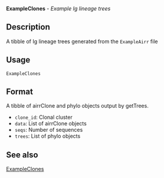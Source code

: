 **ExampleClones** - *Example Ig lineage trees*

Description
--------------------

A tibble of Ig lineage trees generated from the `ExampleAirr` file


Usage
--------------------
```
ExampleClones
```




Format
-------------------

A tibble of airrClone and phylo objects output by getTrees.

+ `clone_id`:   Clonal cluster
+ `data`:       List of airrClone objects
+ `seqs`:       Number of sequences
+ `trees`:      List of phylo objects





See also
-------------------

[ExampleClones](ExampleClones.md)






